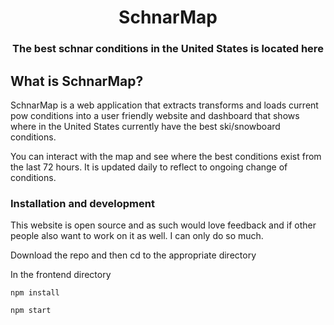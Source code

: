 <h1 align="center">
  SchnarMap
</h1>
<h3 align="center">
  The best schnar conditions in the United States is located here
</h3>
</p>

## What is SchnarMap?

SchnarMap is a web application that extracts transforms and loads current pow conditions into a user friendly website and dashboard that shows where in the United States currently have the best ski/snowboard conditions.

You can interact with the map and see where the best conditions exist from the last 72 hours. It is updated daily to reflect to ongoing change of conditions.


### Installation and development

This website is open source and as such would love feedback and if other people also want to work on it as well. I can only do so much.

Download the repo and then cd to the appropriate directory

In the frontend directory

```shell
npm install
```

```shell
npm start
```
